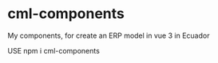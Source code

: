 # cml-components
My components, for create an ERP model in vue 3 in Ecuador

USE npm i cml-components 
